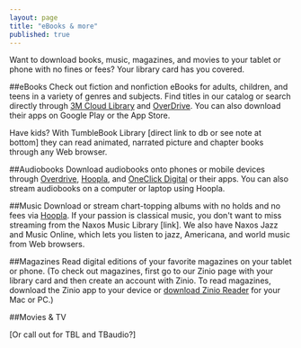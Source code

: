 ```yaml
---
layout: page
title: "eBooks & more"
published: true
---
```


Want to download books, music, magazines, and movies to your tablet or phone with no fines or fees? Your library card has you covered.

##eBooks
Check out fiction and nonfiction eBooks for adults, children, and teens in a variety of genres and subjects. Find titles in our catalog or search directly through [3M Cloud Library](http://ebook.3m.com/library/SkokiePublicLibrary/) and [OverDrive](http://overdrive.skokielibrary.info/). You can also download their apps on Google Play or the App Store. 

Have kids? With TumbleBook Library [direct link to db or see note at bottom] they can read animated, narrated picture and chapter books through any Web browser.

##Audiobooks
Download audiobooks onto phones or mobile devices through [Overdrive](http://overdrive.skokielibrary.inf/), [Hoopla](http://hoopla.skokielibrary.info), and [OneClick Digital](http://skokieil.oneclickdigital.com/) or their apps. You can also stream audiobooks on a computer or laptop using Hoopla.

##Music
Download or stream chart-topping albums with no holds and no fees via [Hoopla](http://hoopla.skokielibrary.info). If your passion is classical music, you don't want to miss streaming from the Naxos Music Library [link]. We also have Naxos Jazz and Music Online, which lets you listen to jazz, Americana, and world music from Web browsers.

##Magazines
Read digital editions of your favorite magazines on your tablet or phone. (To check out magazines, first go to our Zinio page with your library card and then create an account with Zinio. To read magazines, download the Zinio app to your device or [download Zinio Reader](http://www.zinio.com/www/apps/desktop.jsp) for your Mac or PC.)

##Movies & TV

[Or call out for TBL and TBaudio?]